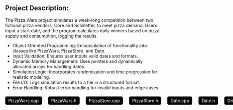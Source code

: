 ## Project Description:
The Pizza Wars project simulates a week-long competition between two fictional pizza vendors, Core and Schilletter, to meet pizza demand. Users input a start date, and the program calculates daily winners based on pizza supply and consumption, logging the results.
- Object-Oriented Programming: Encapsulation of functionality into classes like PizzaWars, PizzaStore, and Date.
- Input Validation: Ensures user inputs valid dates and formats.
- Dynamic Memory Management: Uses pointers and dynamically allocated arrays for handling dates.
- Simulation Logic: Incorporates randomization and time progression for realistic modeling.
- File I/O: Logs simulation results to a file in a structured format.
- Error Handling: Robust error handling for invalid inputs and edge cases.

<div style="display: flex; gap: 20px; margin-top: 20px;">
    <a href="/Pizza/PizzaWars.cpp" style="text-decoration: none; color: white; background-color: #000000; padding: 5px 10px; border-radius: 5px;">PizzaWars.cpp</a>
    <a href="/Pizza/PizzaWars.h" style="text-decoration: none; color: white; background-color: #000000; padding: 5px 10px; border-radius: 5px;">PizzaWars.h</a>
    <a href="/Pizza/PizzaStore.cpp" style="text-decoration: none; color: white; background-color: #000000; padding: 5px 10px; border-radius: 5px;">PizzaStore.cpp</a>
    <a href="/Pizza/PizzaStore.h" style="text-decoration: none; color: white; background-color: #000000; padding: 5px 10px; border-radius: 5px;">PizzaStore.h</a>
  <a href="/Pizza/Date.cpp" style="text-decoration: none; color: white; background-color: #000000; padding: 5px 10px; border-radius: 5px;">Date.cpp</a>
    <a href="/Pizza/Date.h" style="text-decoration: none; color: white; background-color: #000000; padding: 5px 10px; border-radius: 5px;">Date.h</a>
    <a href="/Pizza/Driver.cpp" style="text-decoration: none; color: white; background-color: #000000; padding: 5px 10px; border-radius: 5px;">Driver.cpp</a>
  <a href="/Pizza/MysteryMechine" style="text-decoration: none; color: white; background-color: #000000; padding: 5px 10px; border-radius: 5px;">MysteryMechine</a>
</div>
